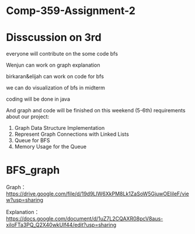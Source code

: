 # Comp-359-Assignment-2

# Disscussion on 3rd 
everyone will contribute on the some code bfs

Wenjun can work on graph explanation

birkaran&elijah can work on code for bfs

we can do visualization of bfs in midterm

coding will be done in java

And graph and code will  be finished on this weekend (5-6th)
requirements about our project:
1. Graph Data Structure Implementation
2. Represent Graph Connections with Linked Lists
3. Queue for BFS
4. Memory Usage for the Queue

# BFS_graph
Graph：https://drive.google.com/file/d/19d9LIW6XkPM8Lk1ZaSoW5GjuwOEIileF/view?usp=sharing

Explanation： https://docs.google.com/document/d/1uZ7L2CQAXR08pcV8aus-xiloFTa3PQ_Q2X40wkUlf44/edit?usp=sharing
